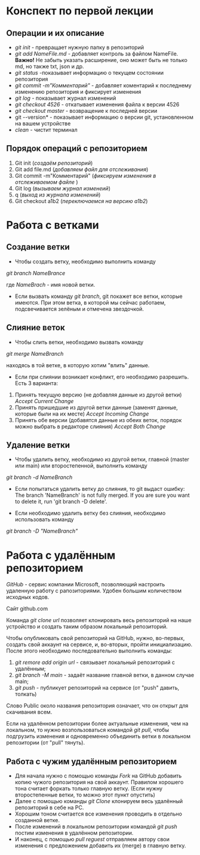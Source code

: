 # Конспект по первой лекции
## Операции и их описание
* *git init* - превращает нужную папку в репозиторий
* *git add NameFile.md* - добавляет контроль за файлом NameFile. 
**Важно!** Не забыть указать расширение, оно может быть не только md, но также txt, json и др.
* *git status* -показывает информацию о текущем состоянии репозитория
* *git commit -m"Комментарий"* - добавляет коментарий к последнему изменению репозитория и фиксирует изменения
* *git log* - показывает журнал изменений
* *git checkout 4526* - откатывает изменения файла к версии 4526
* *git checkout master* - возвращение к последней версии
* git --version* - показывает информацию о версии git, установленном на вашем устройстве
* *clean* - чистит терминал

## Порядок операций с репозиторием

1. Git init (*создаём репозиторий*)
2. Git add file.md (*добавляем файл для отслеживания*)
3. Git commit -m"Комментарий" (*фиксируем изменения в отслеживаемом файле*
) 
4. Git log (*вызываем журнал изменеий*)
5. q (*выход из журнала изменений*)
6. Git checkout а1b2 (*переключаемся на версию a1b2*)


# Работа с ветками
## Создание ветки

* Чтобы создать ветку, необходимо выполнить команду 

*git branch NameBrance*
 
 где *NameBrach* - имя новой ветки.
 * Если вызвать команду *git branch*, git покажет все ветки, которые имеются.
При этом ветка, в которой мы сейчас работаем, подсвечивается зелёным и отмечена звездочкой.
## Слияние веток

* Чтобы слить ветки, необходимо вызвать команду 

*git merge NameBranch*

находясь в той ветке, в которую хотим "влить" данные.

* Если при слиянии возникает конфликт, его необходимо разрешить. Есть 3 варианта:
1. Принять текущую версию (не добавляя данные из другой ветки) *Accept Current Change*
2. Принять пришедшие из другой ветки данные (заменят данные, которые были на их месте) *Accept Incoming Change*
3. Принять обе версии (добавятся данные из обеих веток, порядок можно выбрать в редакторе слияния) *Accept Both Change*

## Удаление ветки


* Чтобы удалить ветку, необходимо из другой ветки, главной (master или main) или второстепенной, выполнить команду 

*git branch -d NameBranch*

* Если попытаться удалить ветку до слияния, то git выдаст ошибку: The branch 'NameBranch' is not fully merged.
If you are sure you want to delete it, run 'git branch -D delete'.

* Если необходимо удалить ветку без слияния, необходимо использовать команду 

*git branch -D "NameBranch"*

# Работа с удалённым репозиторием

*GitHub* - сервис компании Microsoft, позволяющий настроить удаленную работу с рапозиториями. Удобен большим количеством исходных кодов. 

Сайт github.com

Команда *git clone url* позволяет клонировать весь репозиторий на наше устройство и создать таким образом локальный репозиторий.

Чтобы опубликовать свой репозиторий на GitHub, нужно, во-первых, создать свой аккаунт на сервисе, и, во-вторых, пройти инициализацию.
После этого необходимо последовательно выполнить команды:
1. *git remore add origin url* - связывает локальный репозиторий с удалённым;
2. *git branch -M main* - задаёт название главной ветки, в данном случае main;
3. *git push* - публикует репозиторий на сервисе (от "push" давить, толкать)

Слово Public около названия репозитория означает, что он открыт для скачивания всем.

Если на удалённом репозитории более актуальные изменения, чем на локальном, то нужно возпользоваться командой *git pull*, чтобы подгрузить изменения и одновременно объединить ветки в локальном репозитории (от "pull" тянуть). 

## Работа с чужим удалённым репозиторием

* Для начала нужно с помощью команды *Fork* на GitHub добавить копию чужого репозитория на свой аккаунт. Правилом хорошего тона считает форкать только главную ветку.
(Если нужну второстепенные ветки, то можно этот пункт опустить)
* Далее с помощью команды *git Clone* клонируем весь удалённый репозиторий в себе на PC.
* Хорошим тоном считается все изменения проводить в отдельно созданной ветке.
* После изменений в локальном репозитории командой *git push* постим изменения в удалённом репозитории.
* И наконец, с помощью *pull reguest* отправляем автору свои изменения с предложением добавить их (merge) в главную ветку. 